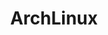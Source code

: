 ---
layout: tag-list
type: tag
title: ArchLinux
slug: ArchLinux
category: Tag
sidebar: false
description: >
    Sistema Operativo.
---